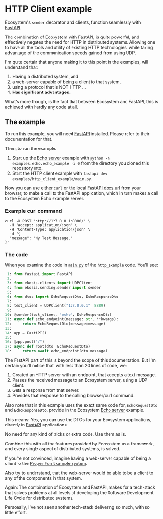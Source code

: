# HTTP Client example

Ecosystem's `sender` decorator and clients, function seamlessly with
[FastAPI](https://github.com/fastapi/fastapi).

The combination of Ecosystem with FastAPI, is quite powerful, and effectively
negates the need for HTTP in distributed systems. Allowing one to have all the
tools and utility of existing HTTP technologies, while taking advantage of the
communication speeds gained from using UDP.

I'm quite certain that anyone making it to this point in the examples, will
understand that:

1. Having a distributed system, and
2. a web-server capable of being a client to that system,
3. using a protocol that is NOT HTTP ...
4. **Has significant advantages.**

What's more though, is the fact that between Ecosystem and FastAPI, this
is achieved with hardly any code at all.

## The example
To run this example, you will need [FastAPI](https://github.com/fastapi/fastapi)
installed. Please refer to their documentation for that.

Then, to run the example:
1. Start up the [Echo server](../echo/server.md) example with
   `python -m examples.echo.echo_example -i 0` from the directory you cloned
   this repository into.
2. Start the HTTP client example with
   `fastapi dev examples/http_client_example/main.py`.

Now you can use either `curl` or the local
[FastAPI docs url](http://127.0.0.1:8000/docs) from your browser, to
make a call to the FastAPI application, which in turn makes a call to the
Ecosystem Echo example server.

### Example curl command
```shell
curl -X POST 'http://127.0.0.1:8000/' \
  -H 'accept: application/json' \
  -H 'Content-Type: application/json' \
  -d '{
  "message": "My Test Message."
}'
```

### The code
When you examine the code in
[`main.py`](../../../examples/http_client_example/main.py) of the `http_example`
code. You'll see:

```python
 1: from fastapi import FastAPI
 2: 
 3: from ekosis.clients import UDPClient
 4: from ekosis.sending.sender import sender
 5: 
 6: from dtos import EchoRequestDto, EchoResponseDto
 7: 
 8: test_client = UDPClient("127.0.0.1", 8889)
 9: 
10: @sender(test_client, "echo", EchoResponseDto)
11: async def echo_endpoint(message: str, **kwargs):
12:     return EchoRequestDto(message=message)
13: 
14: app = FastAPI()
15: 
16: @app.post("/")
17: async def root(dto: EchoRequestDto):
18:     return await echo_endpoint(dto.message)
```

The FastAPI part of this is beyond the scope of this documentation. But I'm
certain you'll notice that, with less than 20 lines of code, we:

1. Created an HTTP server with an endpoint, that accepts a text message.
2. Passes the received message to an Ecosystem server, using a UDP client.
3. Gets a response from that server.
4. Provides that response to the calling browser/curl command.

Also note that in this example uses the exact same code for, `EchoRequestDto`
and `EchoResponseDto`, provide in the Ecosystem [Echo server](../echo/server.md)
example.

This means: Yes, you can use the DTOs for your Ecosystem applications, directly
in [FastAPI](https://github.com/fastapi/fastapi) applications.

No need for any kind of tricks or extra code. Use them as is.

Combine this with all the features provided by Ecosystem as a framework, and
every single aspect of distributed systems, is solved.

If you're not convinced, imagine having a web-server capable of being a client
to the [Proper Fun Example system](../proper_fun.md).

Also try to understand, that the web-server would be able to be a client to
any of the components in that system.

Again: The combination of Ecosystem and FastAPI, makes for a tech-stack that
solves problems at all levels of developing the Software Development Life
Cycle for distributed systems.

Personally, I've not seen another tech-stack delivering so much, with so little
effort.
